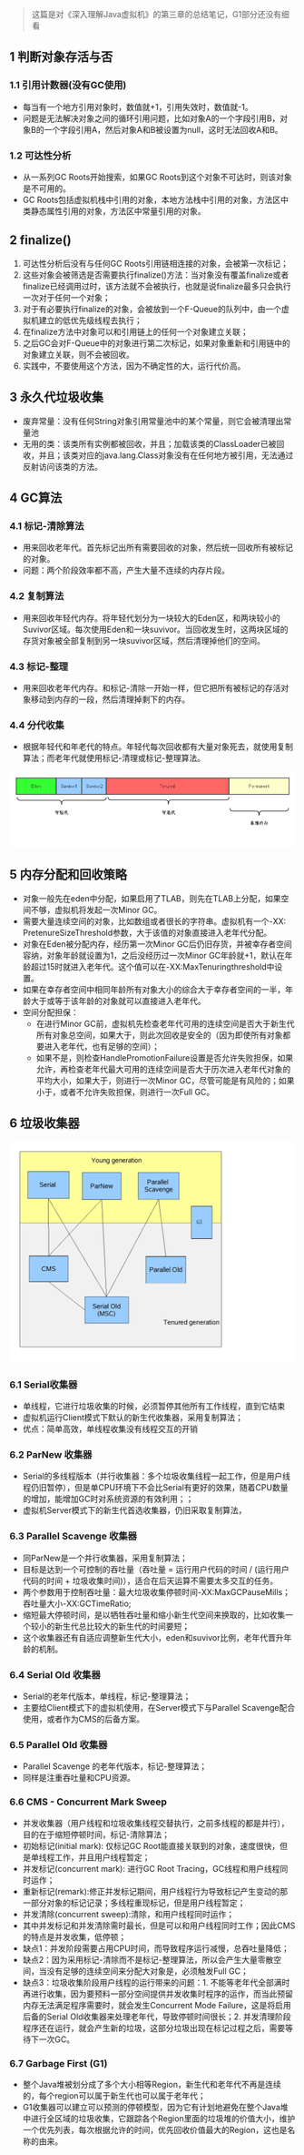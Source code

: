 > 这篇是对《深入理解Java虚拟机》的第三章的总结笔记，G1部分还没有细看

## 1 判断对象存活与否
### 1.1 引用计数器(没有GC使用)
* 每当有一个地方引用对象时，数值就+1，引用失效时，数值就-1。
* 问题是无法解决对象之间的循环引用问题，比如对象A的一个字段引用B，对象B的一个字段引用A，然后对象A和B被设置为null，这时无法回收A和B。
### 1.2 可达性分析
* 从一系列GC Roots开始搜索，如果GC Roots到这个对象不可达时，则该对象是不可用的。
* GC Roots包括虚拟机栈中引用的对象，本地方法栈中引用的对象，方法区中类静态属性引用的对象，方法区中常量引用的对象。

<!--more-->

## 2 finalize()
1. 可达性分析后没有与任何GC Roots引用链相连接的对象，会被第一次标记；
2. 这些对象会被筛选是否需要执行finalize()方法：当对象没有覆盖finalize或者finalize已经调用过时，该方法就不会被执行，也就是说finalize最多只会执行一次对于任何一个对象；
3. 对于有必要执行finalize的对象，会被放到一个F-Queue的队列中，由一个虚拟机建立的低优先级线程去执行；
4. 在finalize方法中对象可以和引用链上的任何一个对象建立关联；
5. 之后GC会对F-Queue中的对象进行第二次标记，如果对象重新和引用链中的对象建立关联，则不会被回收。
6. 实践中，不要使用这个方法，因为不确定性的大，运行代价高。

## 3 永久代垃圾收集
* 废弃常量：没有任何String对象引用常量池中的某个常量，则它会被清理出常量池
* 无用的类：该类所有实例都被回收，并且；加载该类的ClassLoader已被回收，并且；该类对应的java.lang.Class对象没有在任何地方被引用，无法通过反射访问该类的方法。

## 4 GC算法
### 4.1 标记-清除算法
* 用来回收老年代。首先标记出所有需要回收的对象，然后统一回收所有被标记的对象。
* 问题：两个阶段效率都不高，产生大量不连续的内存片段。

### 4.2 复制算法
* 用来回收年轻代内存。将年轻代划分为一块较大的Eden区，和两块较小的Suvivor区域。每次使用Eden和一块suvivor。当回收发生时，这两块区域的存货对象被全部复制到另一块suvivor区域，然后清理掉他们的空间。

### 4.3 标记-整理
* 用来回收老年代内存。和标记-清除一开始一样，但它把所有被标记的存活对象移动到内存的一段，然后清理掉剩下的内存。

### 4.4 分代收集
* 根据年轻代和年老代的特点。年轻代每次回收都有大量对象死去，就使用复制算法；而老年代就使用标记-清理或标记-整理算法。

![heap.png](../../galleries/java-gc/heap.png "")

## 5 内存分配和回收策略
* 对象一般先在eden中分配，如果启用了TLAB，则先在TLAB上分配，如果空间不够，虚拟机将发起一次Minor GC。
* 需要大量连续空间的对象，比如数组或者很长的字符串。虚拟机有一个-XX: PretenureSizeThreshold参数，大于该值的对象直接进入老年代分配。
* 对象在Eden被分配内存，经历第一次Minor GC后仍旧存货，并被幸存者空间容纳，对象年龄就设置为1，之后没经历过一次Minor GC年龄就+1，默认在年龄超过15时就进入老年代。这个值可以在-XX:MaxTenuringthreshold中设置。
* 如果在幸存者空间中相同年龄所有对象大小的综合大于幸存者空间的一半，年龄大于或等于该年龄的对象就可以直接进入老年代。
* 空间分配担保：
  * 在进行Minor GC前，虚拟机先检查老年代可用的连续空间是否大于新生代所有对象总空间，如果大于，则此次回收是安全的（因为即使所有对象都要进入老年代，也有足够的空间）；
  * 如果不是，则检查HandlePromotionFailure设置是否允许失败担保，如果允许，再检查老年代最大可用的连续空间是否大于历次进入老年代对象的平均大小，如果大于，则进行一次Minor GC，尽管可能是有风险的；如果小于，或者不允许失败担保，则进行一次Full GC。


## 6 垃圾收集器
![gc.jpg](../../galleries/java-gc/gc.jpg "")

### 6.1 Serial收集器
* 单线程，它进行垃圾收集的时候，必须暂停其他所有工作线程，直到它结束
* 虚拟机运行Client模式下默认的新生代收集器，采用复制算法；
* 优点：简单高效，单线程收集没有线程交互的开销
### 6.2 ParNew 收集器
* Serial的多线程版本（并行收集器：多个垃圾收集线程一起工作，但是用户线程仍旧暂停），但是单CPU环境下不会比Serial有更好的效果，随着CPU数量的增加，能增加GC时对系统资源的有效利用；；
* 虚拟机Server模式下的新生代首选收集器，仍旧采取复制算法，
### 6.3 Parallel Scavenge 收集器
* 同ParNew是一个并行收集器，采用复制算法；
* 目标是达到一个可控制的吞吐量（吞吐量 = 运行用户代码的时间 / (运行用户代码的时间 + 垃圾收集时间)），适合在后天运算不需要太多交互的任务。
* 两个参数用于控制吞吐量：最大垃圾收集停顿时间-XX:MaxGCPauseMills；吞吐量大小-XX:GCTimeRatio;
* 缩短最大停顿时间，是以牺牲吞吐量和缩小新生代空间来换取的，比如收集一个较小的新生代总比较大的新生代的时间要短；
* 这个收集器还有自适应调整新生代大小，eden和suvivor比例，老年代晋升年龄的机制。
### 6.4 Serial Old 收集器
* Serial的老年代版本，单线程，标记-整理算法；
* 主要给Client模式下的虚拟机使用，在Server模式下与Parallel Scavenge配合使用，或者作为CMS的后备方案。
### 6.5 Parallel Old 收集器
* Parallel Scavenge 的老年代版本，标记-整理算法；
* 同样是注重吞吐量和CPU资源。
### 6.6 CMS - Concurrent Mark Sweep
* 并发收集器（用户线程和垃圾收集线程交替执行，之前多线程的都是并行），目的在于缩短停顿时间，标记-清除算法；
* 初始标记(initial mark): 仅标记GC Root能直接关联到的对象，速度很快，但是单线程工作，并且用户线程暂定；
* 并发标记(concurrent mark): 进行GC Root Tracing，GC线程和用户线程同时运作；
* 重新标记(remark):修正并发标记期间，用户线程行为导致标记产生变动的那一部分对象的标记记录；多线程重现标记，但是用户线程暂定；
* 并发清除(concurrent sweep):清除，和用户线程同时运作；
* 其中并发标记和并发清除需时最长，但是可以和用户线程同时工作；因此CMS的特点是并发收集，低停顿；
* 缺点1：并发阶段需要占用CPU时间，而导致程序运行减慢，总吞吐量降低；
* 缺点2：因为采用标记-清除而不是标记-整理算法，所以会产生大量零散空间，当没有足够的连续空间来分配大对象是，必须触发Full GC；
* 缺点3：垃圾收集阶段用户线程的运行带来的问题：1. 不能等老年代全部满时再进行收集，因为要预料一部分空间提供并发收集时程序的运作，而当此预留内存无法满足程序需要时，就会发生Concurrent Mode Failure，这是将启用后备的Serial Old收集器来处理老年代，导致停顿时间很长；2. 并发清理阶段程序还在运行，就会产生新的垃圾，这部分垃圾出现在标记过程之后，需要等待下一次GC。
### 6.7 Garbage First (G1)
* 整个Java堆被划分成了多个大小相等Region，新生代和老年代不再是连续的，每个region可以属于新生代也可以属于老年代；
* G1收集器可以建立可以预测的停顿模型，因为它有计划地避免在整个Java堆中进行全区域的垃圾收集，它跟踪各个Region里面的垃圾堆的价值大小，维护一个优先列表，每次根据允许的时间，优先回收价值最大的Region，这也是名称的由来。

